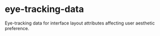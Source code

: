 # eye-tracking-data
Eye-tracking data for interface layout attributes affecting user aesthetic preference.
